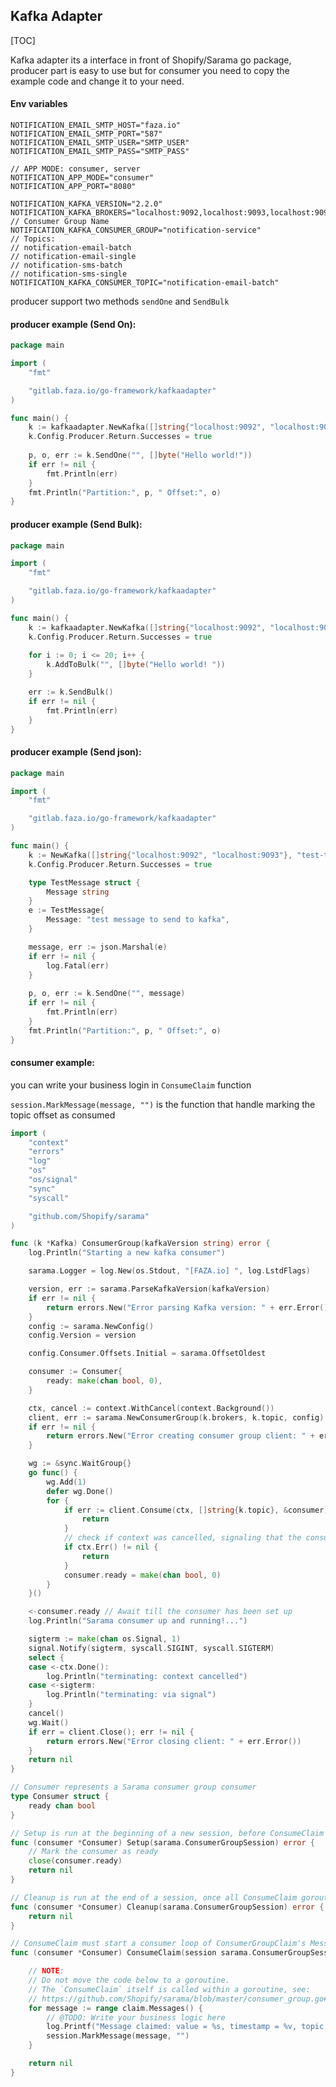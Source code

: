 ## Kafka Adapter 

[TOC]

Kafka adapter its a interface in front of Shopify/Sarama go package, producer part is easy to use but for consumer you need to copy the example code and change it to your need.

#### Env variables

```
NOTIFICATION_EMAIL_SMTP_HOST="faza.io"
NOTIFICATION_EMAIL_SMTP_PORT="587"
NOTIFICATION_EMAIL_SMTP_USER="SMTP_USER"
NOTIFICATION_EMAIL_SMTP_PASS="SMTP_PASS"

// APP MODE: consumer, server
NOTIFICATION_APP_MODE="consumer"
NOTIFICATION_APP_PORT="8080"

NOTIFICATION_KAFKA_VERSION="2.2.0"
NOTIFICATION_KAFKA_BROKERS="localhost:9092,localhost:9093,localhost:9094"
// Consumer Group Name
NOTIFICATION_KAFKA_CONSUMER_GROUP="notification-service"
// Topics: 
// notification-email-batch 
// notification-email-single
// notification-sms-batch
// notification-sms-single
NOTIFICATION_KAFKA_CONSUMER_TOPIC="notification-email-batch"
```





producer support two methods `sendOne` and `SendBulk`

#### producer example (Send On):

```go
package main

import (
	"fmt"

	"gitlab.faza.io/go-framework/kafkaadapter"
)

func main() {
	k := kafkaadapter.NewKafka([]string{"localhost:9092", "localhost:9093"}, "test-topic")
	k.Config.Producer.Return.Successes = true
	
	p, o, err := k.SendOne("", []byte("Hello world!"))
	if err != nil {
		fmt.Println(err)
	}
	fmt.Println("Partition:", p, " Offset:", o)
}
```



#### producer example (Send Bulk):

```go
package main

import (
	"fmt"

	"gitlab.faza.io/go-framework/kafkaadapter"
)

func main() {
	k := kafkaadapter.NewKafka([]string{"localhost:9092", "localhost:9093"}, "test-topic")
	k.Config.Producer.Return.Successes = true
	
	for i := 0; i <= 20; i++ {
		k.AddToBulk("", []byte("Hello world! "))
	}

	err := k.SendBulk()
	if err != nil {
		fmt.Println(err)
	}
}
```



#### producer example (Send json):

```go
package main

import (
	"fmt"

	"gitlab.faza.io/go-framework/kafkaadapter"
)

func main() {
	k := NewKafka([]string{"localhost:9092", "localhost:9093"}, "test-topic")
	k.Config.Producer.Return.Successes = true

	type TestMessage struct {
		Message string
	}
	e := TestMessage{
		Message: "test message to send to kafka",
	}

	message, err := json.Marshal(e)
	if err != nil {
		log.Fatal(err)
	}
	
	p, o, err := k.SendOne("", message)
	if err != nil {
		fmt.Println(err)
	}
	fmt.Println("Partition:", p, " Offset:", o)
}
```





#### consumer example:

you can write your business login in  ```ConsumeClaim```  function 

```session.MarkMessage(message, "")``` is the function that handle marking the topic offset as consumed  

```go
import (
	"context"
	"errors"
	"log"
	"os"
	"os/signal"
	"sync"
	"syscall"

	"github.com/Shopify/sarama"
)

func (k *Kafka) ConsumerGroup(kafkaVersion string) error {
	log.Println("Starting a new kafka consumer")

	sarama.Logger = log.New(os.Stdout, "[FAZA.io] ", log.LstdFlags)

	version, err := sarama.ParseKafkaVersion(kafkaVersion)
	if err != nil {
		return errors.New("Error parsing Kafka version: " + err.Error())
	}
	config := sarama.NewConfig()
	config.Version = version

	config.Consumer.Offsets.Initial = sarama.OffsetOldest

	consumer := Consumer{
		ready: make(chan bool, 0),
	}

	ctx, cancel := context.WithCancel(context.Background())
	client, err := sarama.NewConsumerGroup(k.brokers, k.topic, config)
	if err != nil {
		return errors.New("Error creating consumer group client: " + err.Error())
	}

	wg := &sync.WaitGroup{}
	go func() {
		wg.Add(1)
		defer wg.Done()
		for {
			if err := client.Consume(ctx, []string{k.topic}, &consumer); err != nil {
				return
			}
			// check if context was cancelled, signaling that the consumer should stop
			if ctx.Err() != nil {
				return
			}
			consumer.ready = make(chan bool, 0)
		}
	}()

	<-consumer.ready // Await till the consumer has been set up
	log.Println("Sarama consumer up and running!...")

	sigterm := make(chan os.Signal, 1)
	signal.Notify(sigterm, syscall.SIGINT, syscall.SIGTERM)
	select {
	case <-ctx.Done():
		log.Println("terminating: context cancelled")
	case <-sigterm:
		log.Println("terminating: via signal")
	}
	cancel()
	wg.Wait()
	if err = client.Close(); err != nil {
		return errors.New("Error closing client: " + err.Error())
	}
	return nil
}

// Consumer represents a Sarama consumer group consumer
type Consumer struct {
	ready chan bool
}

// Setup is run at the beginning of a new session, before ConsumeClaim
func (consumer *Consumer) Setup(sarama.ConsumerGroupSession) error {
	// Mark the consumer as ready
	close(consumer.ready)
	return nil
}

// Cleanup is run at the end of a session, once all ConsumeClaim goroutines have exited
func (consumer *Consumer) Cleanup(sarama.ConsumerGroupSession) error {
	return nil
}

// ConsumeClaim must start a consumer loop of ConsumerGroupClaim's Messages().
func (consumer *Consumer) ConsumeClaim(session sarama.ConsumerGroupSession, claim sarama.ConsumerGroupClaim) error {

	// NOTE:
	// Do not move the code below to a goroutine.
	// The `ConsumeClaim` itself is called within a goroutine, see:
	// https://github.com/Shopify/sarama/blob/master/consumer_group.go#L27-L29
	for message := range claim.Messages() {
		// @TODO: Write your business logic here
		log.Printf("Message claimed: value = %s, timestamp = %v, topic = %s", string(message.Value), message.Timestamp, message.Topic)
		session.MarkMessage(message, "")
	}

	return nil
}

```



